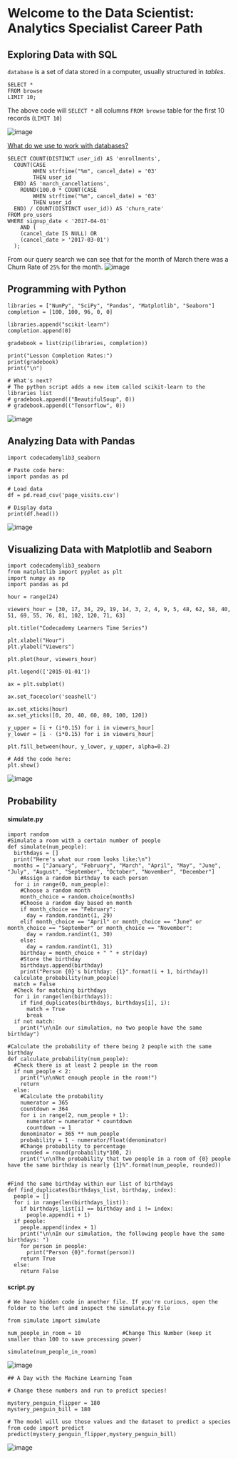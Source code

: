 # Welcome to the Data Scientist: Analytics Specialist Career Path
## Exploring Data with SQL
`database` is a set of data stored in a computer, usually structured in <em>tables</em>. 

    SELECT *    
    FROM browse
    LIMIT 10;
    
The above code will `SELECT *` all columns `FROM browse` table for the first 10 records (`LIMIT 10`)

![image](https://user-images.githubusercontent.com/40252813/180578546-41ee4b7a-100b-4b82-8e82-b1586387d1f6.png)

[What do we use to work with databases?](https://discuss.codecademy.com/t/what-do-we-use-to-work-with-databases/385063)

    SELECT COUNT(DISTINCT user_id) AS 'enrollments',
      COUNT(CASE
            WHEN strftime("%m", cancel_date) = '03'
            THEN user_id
      END) AS 'march_cancellations',
        ROUND(100.0 * COUNT(CASE
            WHEN strftime("%m", cancel_date) = '03'
            THEN user_id
      END) / COUNT(DISTINCT user_id)) AS 'churn_rate'
    FROM pro_users
    WHERE signup_date < '2017-04-01'
        AND (
        (cancel_date IS NULL) OR
        (cancel_date > '2017-03-01')
      );
      
From our query search we can see that for the month of March there was a Churn Rate of `25%` for the month.
![image](https://user-images.githubusercontent.com/40252813/180579140-2e7c2f59-4edd-468e-83a8-179e5ef3230e.png)

## Programming with Python

    libraries = ["NumPy", "SciPy", "Pandas", "Matplotlib", "Seaborn"]
    completion = [100, 100, 96, 0, 0]

    libraries.append("scikit-learn")
    completion.append(0)

    gradebook = list(zip(libraries, completion))

    print("Lesson Completion Rates:")
    print(gradebook)
    print("\n")

    # What's next?
    # The python script adds a new item called scikit-learn to the libraries list
    # gradebook.append(("BeautifulSoup", 0))
    # gradebook.append(("Tensorflow", 0))
    
![image](https://user-images.githubusercontent.com/40252813/180579557-a2bbc376-dd9b-4e39-ab8c-f8c37be598ea.png)

## Analyzing Data with Pandas

    import codecademylib3_seaborn

    # Paste code here:
    import pandas as pd

    # Load data
    df = pd.read_csv('page_visits.csv')

    # Display data
    print(df.head())
    
![image](https://user-images.githubusercontent.com/40252813/180579490-4e5ac08b-9561-4221-999a-d410753b6087.png)

## Visualizing Data with Matplotlib and Seaborn

    import codecademylib3_seaborn
    from matplotlib import pyplot as plt
    import numpy as np
    import pandas as pd

    hour = range(24)

    viewers_hour = [30, 17, 34, 29, 19, 14, 3, 2, 4, 9, 5, 48, 62, 58, 40, 51, 69, 55, 76, 81, 102, 120, 71, 63]

    plt.title("Codecademy Learners Time Series")

    plt.xlabel("Hour")
    plt.ylabel("Viewers")

    plt.plot(hour, viewers_hour)

    plt.legend(['2015-01-01'])

    ax = plt.subplot()

    ax.set_facecolor('seashell')

    ax.set_xticks(hour)
    ax.set_yticks([0, 20, 40, 60, 80, 100, 120])

    y_upper = [i + (i*0.15) for i in viewers_hour]
    y_lower = [i - (i*0.15) for i in viewers_hour]

    plt.fill_between(hour, y_lower, y_upper, alpha=0.2)

    # Add the code here:
    plt.show()
    
![image](https://user-images.githubusercontent.com/40252813/180579723-daa386b7-e9bf-4f95-9149-8aa36ccf42e0.png)


## Probability
#### simulate.py
    import random
    #Simulate a room with a certain number of people
    def simulate(num_people):
      birthdays = []
      print("Here's what our room looks like:\n")
      months = ["January", "February", "March", "April", "May", "June", "July", "August", "September", "October", "November", "December"]
        #Assign a random birthday to each person
      for i in range(0, num_people):
        #Choose a random month
        month_choice = random.choice(months)
        #Choose a random day based on month
        if month_choice == "February":
          day = random.randint(1, 29)
        elif month_choice == "April" or month_choice == "June" or month_choice == "September" or month_choice == "November":
          day = random.randint(1, 30)
        else:
          day = random.randint(1, 31)
        birthday = month_choice + " " + str(day)
        #Store the birthday
        birthdays.append(birthday)
        print("Person {0}'s birthday: {1}".format(i + 1, birthday))
      calculate_probability(num_people)
      match = False
      #Check for matching birthdays
      for i in range(len(birthdays)):
        if find_duplicates(birthdays, birthdays[i], i):
          match = True
          break
      if not match:
        print("\n\nIn our simulation, no two people have the same birthday")

    #Calculate the probability of there being 2 people with the same birthday
    def calculate_probability(num_people):
      #Check there is at least 2 people in the room
      if num_people < 2:
        print("\n\nNot enough people in the room!")
        return
      else:
        #Calculate the probability
        numerator = 365
        countdown = 364
        for i in range(2, num_people + 1):
          numerator = numerator * countdown
          countdown -= 1
        denominator = 365 ** num_people
        probability = 1 - numerator/float(denominator)
        #Change probability to percentage
        rounded = round(probability*100, 2)
        print("\n\nThe probability that two people in a room of {0} people have the same birthday is nearly {1}%".format(num_people, rounded))


    #Find the same birthday within our list of birthdays
    def find_duplicates(birthdays_list, birthday, index):
      people = []
      for i in range(len(birthdays_list)):
        if birthdays_list[i] == birthday and i != index:
          people.append(i + 1)
      if people:
        people.append(index + 1)
        print("\n\nIn our simulation, the following people have the same birthdays: ")
        for person in people:
          print("Person {0}".format(person))
        return True
      else:
        return False

#### script.py
    # We have hidden code in another file. If you're curious, open the folder to the left and inspect the simulate.py file

    from simulate import simulate

    num_people_in_room = 10 			#Change This Number (keep it smaller than 100 to save processing power)

    simulate(num_people_in_room) 
    
![image](https://user-images.githubusercontent.com/40252813/180580849-90990a6b-2b15-4de3-8c63-c1671d15fc72.png)

    ## A Day with the Machine Learning Team

    # Change these numbers and run to predict species!

    mystery_penguin_flipper = 180
    mystery_penguin_bill = 180

    # The model will use those values and the dataset to predict a species
    from code import predict
    predict(mystery_penguin_flipper,mystery_penguin_bill)
    
![image](https://user-images.githubusercontent.com/40252813/180581689-aa193769-b12b-4de0-8e5a-7fda27649ced.png)



